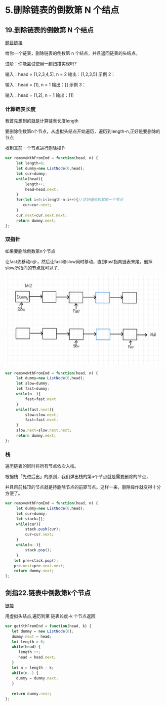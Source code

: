 # 5.删除链表的倒数第 N 个结点 

## 19.删除链表的倒数第 N 个结点 
[题目链接](https://leetcode.cn/problems/remove-nth-node-from-end-of-list/)

给你一个链表，删除链表的倒数第 n 个结点，并且返回链表的头结点。

进阶：你能尝试使用一趟扫描实现吗?   

输入：head = [1,2,3,4,5], n = 2 输出：[1,2,3,5] 示例 2：

输入：head = [1], n = 1 输出：[] 示例 3：

输入：head = [1,2], n = 1 输出：[1]  

### 计算链表长度
我首先想到的就是计算链表长度length  

要删除倒数第n个节点，从虚拟头结点开始遍历，遍历到length-n,正好是要删除的节点  

找到其前一个节点进行删除操作

```js
var removeNthFromEnd = function(head, n) {
     let length=0;
     let dummy=new ListNode(0,head);
     let cur=dummy;
     while(head){
         length++;
         head=head.next;
     }
     for(let i=0;i<length-n;i++){//正好遍历到其前一个节点
        cur=cur.next;
     }
     cur.next=cur.next.next;
     return dummy.next;
};
```
### 双指针
如果要删除倒数第n个节点  

让fast先移动n步，然后让fast和slow同时移动，直到fast指向链表末尾。删掉slow所指向的节点就可以了.   

![remove-nth-node-from-end-of-list](./images/remove-nth-node-from-end-of-list.jpg)

```js
var removeNthFromEnd = function(head, n) {
     let dummy=new ListNode(0,head);
     let slow=dummy;
     let fast=dummy;
     while(n--){
         fast=fast.next
     }
     while(fast.next){
         slow=slow.next;
         fast=fast.next;
     }
     slow.next=slow.next.next;
     return dummy.next;
};
```

### 栈
遍历链表的同时将所有节点依次入栈。

根据栈「先进后出」的原则，我们弹出栈的第n个节点就是需要删除的节点，  

并且目前栈顶的节点就是待删除节点的前驱节点。这样一来，删除操作就变得十分方便了。

```js
var removeNthFromEnd = function(head, n) {
     let dummy=new ListNode(0,head);
     let cur=dummy;
     let stack=[];
     while(cur){
         stack.push(cur);
         cur=cur.next;
     }
     while(n--){
         stack.pop();
     }
    let pre=stack.pop();
    pre.next=pre.next.next;
    return dummy.next;
};
```


## 剑指22.链表中倒数第k个节点

[链接](https://leetcode.cn/problems/lian-biao-zhong-dao-shu-di-kge-jie-dian-lcof/description/)   

用虚拟头结点,遍历到第 链表长度-k 个节点返回   

```js
var getKthFromEnd = function(head, k) {
   let dummy = new ListNode(0);
   dummy.next = head;
   let length = 0;
   while(head) {
      length ++;
      head = head.next;
   }
   let n = length - k;
   while(n--) {
     dummy = dummy.next;
   }

   return dummy.next;
};
```